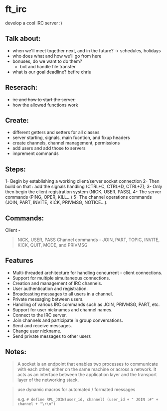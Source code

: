 # ft_irc
 develop a cool IRC server :)

## Talk about:
- when we'll meet together next, and in the future?
  -> schedules, holidays
- who does what and how we'll go from here
- bonuses, do we want to do them?
  - bot and handle file transfer
- what is our goal deadline? befire chriu

## Reserach:
 - ~~irc and how to start the server.~~
 - how the allowed functions work

## Create:
 - different getters and setters for all classes
 - server starting, signals, main fucntion, and fixup headers
 - create channels, channel management, permissions
 - add users and add those to servers
 - imprement commands

## Steps:
1- Begin by establishing a working client/server socket connection
2- Then build on that : add the signals handling (CTRL+C, CTRL+D, CTRL+Z);
3- Only then begin the client registration system (NICK, USER, PASS),
4- The server commands (PING, OPER, KILL...)
5- The channel operations commands (JOIN, PART, INVITE, KICK, PRIVMSG, NOTICE...).

## Commands:
Client - 
> NICK, USER, PASS
Channel commands - 
> JOIN, PART, TOPIC, INVITE, KICK, QUIT, MODE, and PRIVMSG


## Features
- Multi-threaded architecture for handling concurrent - client connections.
- Support for multiple simultaneous connections.
- Creation and management of IRC channels.
- User authentication and registration.
- Broadcasting messages to all users in a channel.
- Private messaging between users.
- Handling of various IRC commands such as JOIN, PRIVMSG, PART, etc.
- Support for user nicknames and channel names.
- Connect to the IRC server.
- Join channels and participate in group conversations.
- Send and receive messages.
- Change user nickname.
- Send private messages to other users

## Notes:
> A socket is an endpoint that enables two processes to communicate with each other, either on the same machine or across a network. It acts as an interface between the application layer and the transport layer of the networking stack.

> use dynamic macros for automated / formated messages
>
> e.g. `# define RPL_JOIN(user_id, channel) (user_id + " JOIN :#" +  channel + "\r\n")`

